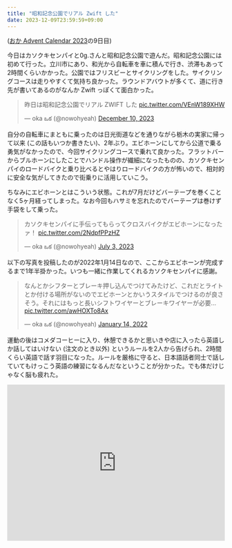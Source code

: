 ```yaml
---
title: "昭和記念公園でリアル Zwift した"
date: 2023-12-09T23:59:59+09:00
---
```


([おか Advent Calendar 2023](https://adventar.org/calendars/9232)の9日目)

今日はカソクキセンパイと0g.さんと昭和記念公園で遊んだ。昭和記念公園には初めて行った。立川市にあり、和光から自転車を車に積んで行き、渋滞もあって2時間くらいかかった。公園ではフリスビーとサイクリングをした。サイクリングコースは走りやすくて気持ち良かった。ラウンドアバウトが多くて、道に行き先が書いてあるのがなんか Zwift っぽくて面白かった。

<blockquote class="twitter-tweet tw-align-center"><p lang="ja" dir="ltr">昨日は昭和記念公園でリアル ZWIFT した <a href="https://t.co/VEnW189XHW">pic.twitter.com/VEnW189XHW</a></p>&mdash; oka ఒక (@nowohyeah) <a href="https://twitter.com/nowohyeah/status/1733823404036530456?ref_src=twsrc%5Etfw">December 10, 2023</a>
</blockquote> <script async src="https://platform.twitter.com/widgets.js" charset="utf-8"></script>

自分の自転車にまともに乗ったのは日光街道などを通りながら栃木の実家に帰って以来 (この話もいつか書きたい)、2年ぶり。エビホーンにしてから公道で乗る勇気がなかったので、今回サイクリングコースで乗れて良かった。フラットバーからブルホーンにしたことでハンドル操作が繊細になったものの、カソクキセンパイのロードバイクと乗り比べるとやはりロードバイクの方が怖いので、相対的に安全な気がしてきたので街乗りに活用していこう。

ちなみにエビホーンとはこういう状態。これが7月だけどバーテープを巻くことなく5ヶ月経ってしまった。なお今回もハサミを忘れたのでバーテープは巻けず手袋をして乗った。

<blockquote class="twitter-tweet tw-align-center"><p lang="ja" dir="ltr">カソクキセンパイに手伝ってもらってクロスバイクがエビホーンになったァ！ <a href="https://t.co/2NdpfPPzHZ">pic.twitter.com/2NdpfPPzHZ</a></p>&mdash; oka ఒక (@nowohyeah) <a href="https://twitter.com/nowohyeah/status/1675852920619958273?ref_src=twsrc%5Etfw">July 3, 2023</a></blockquote> <script async src="https://platform.twitter.com/widgets.js" charset="utf-8"></script>

以下の写真を投稿したのが2022年1月14日なので、ここからエビホーンが完成するまで1年半掛かった。いつも一緒に作業してくれるカソクキセンパイに感謝。

<blockquote class="twitter-tweet tw-align-center"><p lang="ja" dir="ltr">なんとかシフターとブレーキ押し込んでつけてみたけど、これだとライトとか付ける場所がないのでエビホーンとかいうスタイルでつけるのが良さそう。それにはもっと長いシフトワイヤーとブレーキワイヤーが必要… <a href="https://t.co/awHOXTo8Ax">pic.twitter.com/awHOXTo8Ax</a></p>&mdash; oka ఒక (@nowohyeah) <a href="https://twitter.com/nowohyeah/status/1481919140005036035?ref_src=twsrc%5Etfw">January 14, 2022</a></blockquote> <script async src="https://platform.twitter.com/widgets.js" charset="utf-8"></script>

運動の後はコメダコーヒーに入り、休憩できるかと思いきや店に入ったら英語しか話してはいけない (注文のとき以外) というルールを2人から告げられ、2時間くらい英語で話す羽目になった。ルールを厳格に守ると、日本語話者同士で話していてもけっこう英語の練習になるんだなということが分かった。でも体だけじゃなく脳も疲れた。

<div style="text-align: center;">
<iframe src="https://adventar.org/calendars/9232/embed" width="100%" height="362" frameborder="0" loading="lazy"></iframe>
</div>
